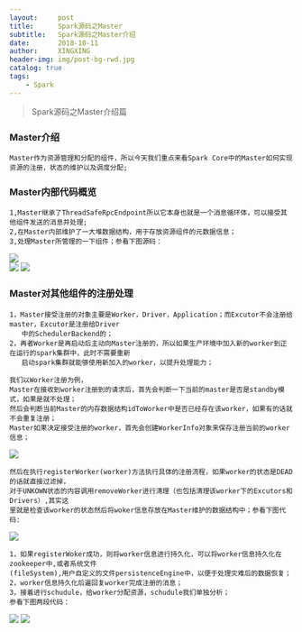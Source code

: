 ```yaml
---
layout:     post
title:      Spark源码之Master
subtitle:   Spark源码之Master介绍
date:       2018-10-11
author:     XINGXING
header-img: img/post-bg-rwd.jpg
catalog: true
tags:
    - Spark
---
```


>
>Spark源码之Master介绍篇
> 

### Master介绍
    Master作为资源管理和分配的组件，所以今天我们重点来看Spark Core中的Master如何实现资源的注册，状态的维护以及调度分配;
    
### Master内部代码概览
    1,Master继承了ThreadSafeRpcEndpoint所以它本身也就是一个消息循环体，可以接受其他组件发送的消息并处理;
    2,在Master内部维护了一大堆数据结构，用于存放资源组件的元数据信息；
    3,处理Master所管理的一下组件；参看下图源码：
    
![](https://ws1.sinaimg.cn/large/006tNbRwgy1fw4a5x36w4j31ew0qw40x.jpg)    
![](https://ws2.sinaimg.cn/large/006tNbRwgy1fw4a7f443jj31kw05emxa.jpg)
![](https://ws3.sinaimg.cn/large/006tNbRwly1fw4aj0bfw1j31ec0najsh.jpg)

### Master对其他组件的注册处理
    1，Master接受注册的对象主要是Worker，Driver，Application；而Excutor不会注册给master，Excutor是注册给Driver
       中的SchedulerBackend的；
    2，再者Worker是再启动后主动向Master注册的，所以如果生产环境中加入新的worker到正在运行的spark集群中，此时不需要重新
       启动spark集群就能够使用新加入的worker，以提升处理能力；

    我们以Worker注册为例，
    Master在接收到worker注册到的请求后，首先会判断一下当前的master是否是standby模式，如果是就不处理；
    然后会判断当前Master的内存数据结构idToWorker中是否已经存在该worker，如果有的话就不会重复注册；
    Master如果决定接受注册的worker，首先会创建WorkerInfo对象来保存注册当前的worker信息；
    
![](https://ws2.sinaimg.cn/large/006tNbRwly1fw4awvc3lzj31fa0xwtb2.jpg)

    然后在执行registerWorker(worker)方法执行具体的注册流程，如果worker的状态是DEAD的话就直接过滤掉，
    对于UNKOWN状态的内容调用removeWorker进行清理（也包括清理该worker下的Excutors和Drivers）,其实这
    里就是检查该worker的状态然后将woker信息存放在Master维护的数据结构中；参看下图代码:
    
![](https://ws4.sinaimg.cn/large/006tNbRwgy1fw4b1f8l0fj31k0110abx.jpg)    
    
    1，如果registerWoker成功，则将worker信息进行持久化，可以将worker信息持久化在zookeeper中,或者系统文件
    (fileSystem),用户自定义的文件persistenceEngine中，以便于处理灾难后的数据恢复； 
    2，worker信息持久化后遍回复worker完成注册的消息；
    3，接着进行schudule，给worker分配资源，schudule我们单独分析；
    参看下图两段代码：

![](https://ws3.sinaimg.cn/large/006tNbRwgy1fw4b6oajglj31du0xkdib.jpg)
![](https://ws2.sinaimg.cn/large/006tNbRwgy1fw4balje8ij31c20qm40g.jpg)



